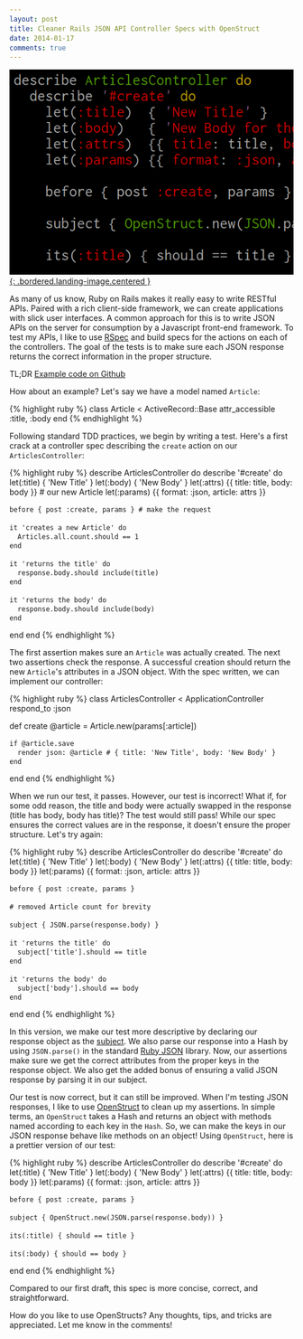 ```yaml
---
layout: post
title: Cleaner Rails JSON API Controller Specs with OpenStruct
date: 2014-01-17
comments: true
---
```


[![RSpec](/assets/images/posts/rspec.png){: .bordered.landing-image.centered }](/assets/images/posts/rspec.png)

As many of us know, Ruby on Rails makes it really easy to write RESTful APIs. Paired with a rich client-side framework, we can create applications with slick user interfaces. A common approach for this is to write JSON APIs on the server for consumption by a Javascript front-end framework. To test my APIs, I like to use [RSpec](http://rspec.info/) and build specs for the actions on each of the controllers. The goal of the tests is to make sure each JSON response returns the correct information in the proper structure.

TL;DR [Example code on Github](http://github.com/era86/articles/blob/master/spec/controllers/articles_controller_spec.rb)

How about an example? Let's say we have a model named `Article`:

{% highlight ruby %}
class Article < ActiveRecord::Base
  attr_accessible :title, :body
end
{% endhighlight %}

Following standard TDD practices, we begin by writing a test. Here's a first crack at a controller spec describing the `create` action on our `ArticlesController`:

{% highlight ruby %}
describe ArticlesController do
  describe '#create' do
    let(:title)  { 'New Title' }
    let(:body)   { 'New Body' }
    let(:attrs)  {{ title: title, body: body }} # our new Article
    let(:params) {{ format: :json, article: attrs }}
 
    before { post :create, params } # make the request
 
    it 'creates a new Article' do
      Articles.all.count.should == 1
    end
 
    it 'returns the title' do
      response.body.should include(title)
    end
 
    it 'returns the body' do
      response.body.should include(body)
    end
  end
end
{% endhighlight %}

The first assertion makes sure an `Article` was actually created. The next two assertions check the response. A successful creation should return the new `Article`'s attributes in a JSON object. With the spec written, we can implement our controller:

{% highlight ruby %}
class ArticlesController < ApplicationController
  respond_to :json

  def create
    @article = Article.new(params[:article])

    if @article.save
      render json: @article # { title: 'New Title', body: 'New Body' }
    end
  end
end
{% endhighlight %}

When we run our test, it passes. However, our test is incorrect! What if, for some odd reason, the title and body were actually swapped in the response (title has body, body has title)? The test would still pass!  While our spec ensures the correct values are in the response, it doesn't ensure the proper structure. Let's try again:

{% highlight ruby %}
describe ArticlesController do
  describe '#create' do
    let(:title)  { 'New Title' }
    let(:body)   { 'New Body' }
    let(:attrs)  {{ title: title, body: body }}
    let(:params) {{ format: :json, article: attrs }}

    before { post :create, params }

    # removed Article count for brevity

    subject { JSON.parse(response.body) }

    it 'returns the title' do
      subject['title'].should == title
    end

    it 'returns the body' do
      subject['body'].should == body
    end
  end
end
{% endhighlight %}

In this version, we make our test more descriptive by declaring our response object as the [subject](http://betterspecs.org/#subject). We also parse our response into a Hash by using `JSON.parse()` in the standard [Ruby JSON](http://www.ruby-doc.org/stdlib-2.0.0/libdoc/json/rdoc/JSON.html) library. Now, our assertions make sure we get the correct attributes from the proper keys in the response object. We also get the added bonus of ensuring a valid JSON response by parsing it in our subject.

Our test is now correct, but it can still be improved. When I'm testing JSON responses, I like to use [OpenStruct](http://www.ruby-doc.org/stdlib-2.0/libdoc/ostruct/rdoc/OpenStruct.html) to clean up my assertions. In simple terms, an `OpenStruct` takes a Hash and returns an object with methods named according to each key in the `Hash`. So, we can make the keys in our JSON response behave like methods on an object! Using `OpenStruct`, here is a prettier version of our test:

{% highlight ruby %}
describe ArticlesController do
  describe '#create' do
    let(:title)  { 'New Title' }
    let(:body)   { 'New Body' }
    let(:attrs)  {{ title: title, body: body }}
    let(:params) {{ format: :json, article: attrs }}

    before { post :create, params }

    subject { OpenStruct.new(JSON.parse(response.body)) }

    its(:title) { should == title }

    its(:body) { should == body }
  end
end
{% endhighlight %}

Compared to our first draft, this spec is more concise, correct, and straightforward.

How do you like to use OpenStructs? Any thoughts, tips, and tricks are appreciated. Let me know in the comments!
